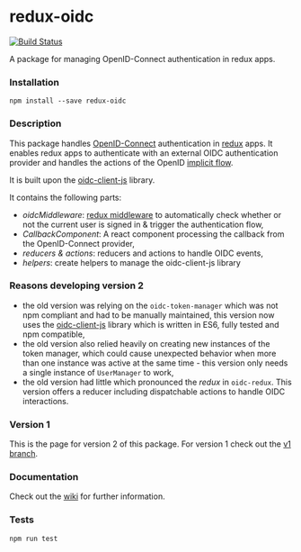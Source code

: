 # redux-oidc 
[![Build Status](https://travis-ci.org/maxmantz/redux-oidc.svg?branch=master)](https://travis-ci.org/maxmantz/redux-oidc)

A package for managing OpenID-Connect authentication in redux apps.

### Installation
`npm install --save redux-oidc`

### Description

This package handles [OpenID-Connect](http://openid.net/connect/) authentication in [redux](http://redux.js.org/) apps. It enables redux apps to authenticate with an external OIDC authentication provider and handles the actions of the OpenID [implicit flow](http://openid.net/specs/openid-connect-implicit-1_0.html).

It is built upon the [oidc-client-js](https://github.com/IdentityModel/oidc-client-js/tree/dev) library.

It contains the following parts:
- *oidcMiddleware*: [redux middleware]() to automatically check whether or not the current user is signed in & trigger the authentication flow,
- *CallbackComponent*: A react component processing the callback from the OpenID-Connect provider,
- *reducers & actions*: reducers and actions to handle OIDC events,
- *helpers*: create helpers to manage the oidc-client-js library

### Reasons developing version 2
- the old version was relying on the `oidc-token-manager` which was not npm compliant and had to be manually maintained, this version now uses the [oidc-client-js](https://github.com/IdentityModel/oidc-client-js/tree/dev) library which is written in ES6, fully tested and npm compatible,
- the old version also relied heavily on creating new instances of the token manager, which could cause unexpected behavior when more than one instance was active at the same time - this version only needs a single instance of `UserManager` to work,
- the old version had little which pronounced the *redux* in `oidc-redux`. This version offers a reducer including dispatchable actions to handle OIDC interactions.

### Version 1
This is the page for version 2 of this package. For version 1 check out the [v1 branch](https://github.com/maxmantz/redux-oidc/tree/v1).

### Documentation

Check out the [wiki](https://github.com/maxmantz/redux-oidc/wiki) for further information.

### Tests
`npm run test`
